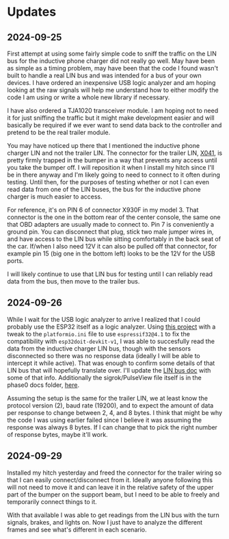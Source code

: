 # Updates

## 2024-09-25

First attempt at using some fairly simple code to sniff the traffic on the LIN bus for the inductive phone charger did not really go well. May have been as simple as a timing problem, may have been that the code I found wasn't built to handle a real LIN bus and was intended for a bus of your own devices. I have ordered an inexpensive USB logic analyzer and am hoping looking at the raw signals will help me understand how to either modify the code I am using or write a whole new library if necessary.

I have also ordered a TJA1020 transceiver module. I am hoping not to need it for just sniffing the traffic but it might make development easier and will basically be required if we ever want to send data back to the controller and pretend to be the real trailer module.

You may have noticed up there that I mentioned the inductive phone charger LIN and not the trailer LIN. The connector for the trailer LIN, [X041](./X041.md), is pretty firmly trapped in the bumper in a way that prevents any access until you take the bumper off. I will reposition it when I install my hitch since I'll be in there anyway and I'm likely going to need to connect to it often during testing. Until then, for the purposes of testing whether or not I can even read data from one of the LIN buses, the bus for the inductive phone charger is much easier to access.

For reference, it's on PIN 6 of connector X930F in my model 3. That connector is the one in the bottom rear of the center console, the same one that OBD adapters are usually made to connect to. Pin 7 is conveniently a ground pin. You can disconnect that plug, stick two male jumper wires in, and have access to the LIN bus while sitting comfortably in the back seat of the car. If/when I also need 12V it can also be pulled off that connector, for example pin 15 (big one in the bottom left) looks to be the 12V for the USB ports.

I will likely continue to use that LIN bus for testing until I can reliably read data from the bus, then move to the trailer bus.

## 2024-09-26

While I wait for the USB logic analyzer to arrive I realized that I could probably use the ESP32 itself as a logic analyzer. Using [this project](https://github.com/EUA/ESP32_LogicAnalyzer) with a tweak to the `platformio.ini` file to use `espressif32@4.1` to fix the compatibility with `esp32doit-devkit-v1`, I was able to succesfully read the data from the inductive charger LIN bus, though with the sensors disconnected so there was no response data (ideally I will be able to intercept it while active). That was enough to confirm some details of that LIN bus that will hopefully translate over. I'll update the [LIN bus doc](./LIN-Decoding.md) with some of that info. Additionally the sigrok/PulseView file itself is in the phase0 docs folder, [here](/src/phase0/data/IC_LIN_Trace).

Assuming the setup is the same for the trailer LIN, we at least know the protocol version (2), baud rate (19200), and to expect the amount of data per response to change between 2, 4, and 8 bytes. I think that might be why the code I was using earlier failed since I believe it was assuming the response was always 8 bytes. If I can change that to pick the right number of response bytes, maybe it'll work.

## 2024-09-29

Installed my hitch yesterday and freed the connector for the trailer wiring so that I can easily connect/disconnect from it. Ideally anyone following this will not need to move it and can leave it in the relative safety of the upper part of the bumper on the support beam, but I need to be able to freely and temporarily connect things to it.

With that available I was able to get readings from the LIN bus with the turn signals, brakes, and lights on. Now I just have to analyze the different frames and see what's different in each scenario.